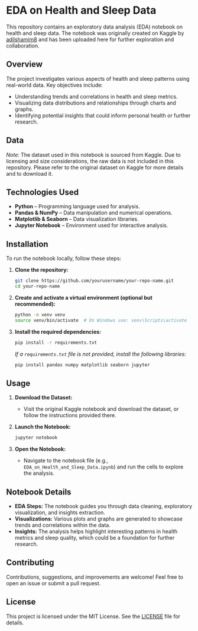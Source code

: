 # EDA on Health and Sleep Data

This repository contains an exploratory data analysis (EDA) notebook on health and sleep data. The notebook was originally created on Kaggle by [adilshamim8](https://www.kaggle.com/adilshamim8) and has been uploaded here for further exploration and collaboration.

## Overview

The project investigates various aspects of health and sleep patterns using real-world data. Key objectives include:
- Understanding trends and correlations in health and sleep metrics.
- Visualizing data distributions and relationships through charts and graphs.
- Identifying potential insights that could inform personal health or further research.

## Data

*Note:* The dataset used in this notebook is sourced from Kaggle. Due to licensing and size considerations, the raw data is not included in this repository. Please refer to the original dataset on Kaggle for more details and to download it.

## Technologies Used

- **Python** – Programming language used for analysis.
- **Pandas & NumPy** – Data manipulation and numerical operations.
- **Matplotlib & Seaborn** – Data visualization libraries.
- **Jupyter Notebook** – Environment used for interactive analysis.

## Installation

To run the notebook locally, follow these steps:

1. **Clone the repository:**

   ```bash
   git clone https://github.com/yourusername/your-repo-name.git
   cd your-repo-name
   ```

2. **Create and activate a virtual environment (optional but recommended):**

   ```bash
   python -m venv venv
   source venv/bin/activate  # On Windows use: venv\Scripts\activate
   ```

3. **Install the required dependencies:**

   ```bash
   pip install -r requirements.txt
   ```

   *If a `requirements.txt` file is not provided, install the following libraries:*

   ```bash
   pip install pandas numpy matplotlib seaborn jupyter
   ```

## Usage

1. **Download the Dataset:**
   - Visit the original Kaggle notebook and download the dataset, or follow the instructions provided there.

2. **Launch the Notebook:**

   ```bash
   jupyter notebook
   ```

3. **Open the Notebook:**
   - Navigate to the notebook file (e.g., `EDA_on_Health_and_Sleep_Data.ipynb`) and run the cells to explore the analysis.

## Notebook Details

- **EDA Steps:** The notebook guides you through data cleaning, exploratory visualization, and insights extraction.
- **Visualizations:** Various plots and graphs are generated to showcase trends and correlations within the data.
- **Insights:** The analysis helps highlight interesting patterns in health metrics and sleep quality, which could be a foundation for further research.

## Contributing

Contributions, suggestions, and improvements are welcome! Feel free to open an issue or submit a pull request.

## License

This project is licensed under the MIT License. See the [LICENSE](LICENSE) file for details.
